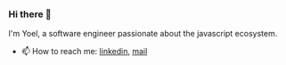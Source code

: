 ### Hi there 👋

I'm Yoel, a software engineer passionate about the javascript ecosystem.

- 📫 How to reach me: [linkedin](https://www.linkedin.com/in/yoet92/), [mail](yoet92@gmail.com)
